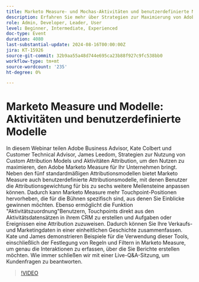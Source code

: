 ```yaml
---
title: Marketo Measure- und Mochas-Aktivitäten und benutzerdefinierte Modelle
description: Erfahren Sie mehr über Strategien zur Maximierung von Adobe Marketo Measure mit benutzerdefinierten Attributionsmodellen und Aktivitäten-Attribution. Nehmen Sie an Adobe-Experten teil, Kate Colbert und James Leedom, die zeigen, wie Sie die Attributionsgewichtung anpassen, Touchpoints aus CRM-Aktivitäten erstellen und Verkaufs- und Marketingdaten ausrichten können. Entdecken Sie Beispiele aus dem realen Leben und lassen Sie sich Ihre Fragen in einer Live-Q&A-Sitzung beantworten.
role: Admin, Developer, Leader, User
level: Beginner, Intermediate, Experienced
doc-type: Event
duration: 4080
last-substantial-update: 2024-08-16T00:00:00Z
jira: KT-15926
source-git-commit: 32b9aa55a48d744e695ca23b88f927c9fc538bb0
workflow-type: tm+mt
source-wordcount: '235'
ht-degree: 0%

---
```



# Marketo Measure und Modelle: Aktivitäten und benutzerdefinierte Modelle

In diesem Webinar teilen Adobe Business Advisor, Kate Colbert und Customer Technical Advisor, James Leedom, Strategien zur Nutzung von Custom Attribution Models und Aktivitäten Attribution, um den Nutzen zu maximieren, den Adobe Marketo Measure für Ihr Unternehmen bringt. Neben den fünf standardmäßigen Attributionsmodellen bietet Marketo Measure auch benutzerdefinierte Attributionsmodelle, mit denen Benutzer die Attributionsgewichtung für bis zu sechs weitere Meilensteine anpassen können. Dadurch kann Marketo Measure mehr Touchpoint-Positionen hervorheben, die für die Bühnen spezifisch sind, aus denen Sie Einblicke gewinnen möchten. Ebenso ermöglicht die Funktion &quot;Aktivitätszuordnung&quot;Benutzern, Touchpoints direkt aus den Aktivitätsdatensätzen in ihrem CRM zu erstellen und Aufgaben oder Ereignissen eine Attribution zuzuweisen. Dadurch können Sie Ihre Verkaufs- und Marketingdaten in einer einheitlichen Geschichte zusammenfassen. Kate und James demonstrieren Beispiele für die Verwendung dieser Tools, einschließlich der Festlegung von Regeln und Filtern in Marketo Measure, um genau die Interaktionen zu erfassen, über die Sie Berichte erstellen möchten. Wie immer schließen wir mit einer Live-Q&amp;A-Sitzung, um Kundenfragen zu beantworten.

>[!VIDEO](https://video.tv.adobe.com/v/3432603/?learn=on)
